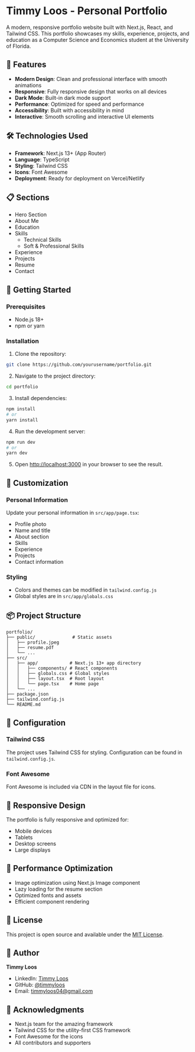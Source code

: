 # Timmy Loos - Personal Portfolio

A modern, responsive portfolio website built with Next.js, React, and Tailwind CSS. This portfolio showcases my skills, experience, projects, and education as a Computer Science and Economics student at the University of Florida.

## 🚀 Features

- **Modern Design**: Clean and professional interface with smooth animations
- **Responsive**: Fully responsive design that works on all devices
- **Dark Mode**: Built-in dark mode support
- **Performance**: Optimized for speed and performance
- **Accessibility**: Built with accessibility in mind
- **Interactive**: Smooth scrolling and interactive UI elements

## 🛠️ Technologies Used

- **Framework**: Next.js 13+ (App Router)
- **Language**: TypeScript
- **Styling**: Tailwind CSS
- **Icons**: Font Awesome
- **Deployment**: Ready for deployment on Vercel/Netlify

## 📋 Sections

- Hero Section
- About Me
- Education
- Skills
  - Technical Skills
  - Soft & Professional Skills
- Experience
- Projects
- Resume
- Contact

## 🚀 Getting Started

### Prerequisites

- Node.js 18+
- npm or yarn

### Installation

1. Clone the repository:

```bash
git clone https://github.com/yourusername/portfolio.git
```

2. Navigate to the project directory:

```bash
cd portfolio
```

3. Install dependencies:

```bash
npm install
# or
yarn install
```

4. Run the development server:

```bash
npm run dev
# or
yarn dev
```

5. Open [http://localhost:3000](http://localhost:3000) in your browser to see the result.

## 🎨 Customization

### Personal Information

Update your personal information in `src/app/page.tsx`:

- Profile photo
- Name and title
- About section
- Skills
- Experience
- Projects
- Contact information

### Styling

- Colors and themes can be modified in `tailwind.config.js`
- Global styles are in `src/app/globals.css`

## 📦 Project Structure

```
portfolio/
├── public/              # Static assets
│   ├── profile.jpeg
│   ├── resume.pdf
│   └── ...
├── src/
│   ├── app/            # Next.js 13+ app directory
│   │   ├── components/ # React components
│   │   ├── globals.css # Global styles
│   │   ├── layout.tsx  # Root layout
│   │   └── page.tsx    # Home page
│   └── ...
├── package.json
├── tailwind.config.js
└── README.md
```

## 🔧 Configuration

### Tailwind CSS

The project uses Tailwind CSS for styling. Configuration can be found in `tailwind.config.js`.

### Font Awesome

Font Awesome is included via CDN in the layout file for icons.

## 📱 Responsive Design

The portfolio is fully responsive and optimized for:

- Mobile devices
- Tablets
- Desktop screens
- Large displays

## 🎯 Performance Optimization

- Image optimization using Next.js Image component
- Lazy loading for the resume section
- Optimized fonts and assets
- Efficient component rendering

## 📄 License

This project is open source and available under the [MIT License](LICENSE).

## 👤 Author

**Timmy Loos**

- LinkedIn: [Timmy Loos](https://www.linkedin.com/in/timmy-loos/)
- GitHub: [@timmyloos](https://github.com/timmyloos)
- Email: timmyloos04@gmail.com

## 🙏 Acknowledgments

- Next.js team for the amazing framework
- Tailwind CSS for the utility-first CSS framework
- Font Awesome for the icons
- All contributors and supporters
